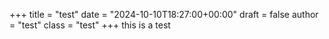 +++
title = "test"
date = "2024-10-10T18:27:00+00:00"
draft = false
author = "test"
class = "test"
+++
this is a test
